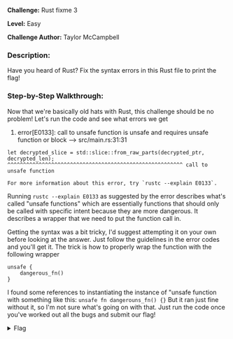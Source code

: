 **Challenge:** Rust fixme 3

**Level:** Easy

**Challenge Author:** Taylor McCampbell

### Description: 
Have you heard of Rust? Fix the syntax errors in this Rust file to print the flag!

### Step-by-Step Walkthrough:
Now that we're basically old hats with Rust, this challenge should be no problem! Let's run the code and see what errors we get

1. error[E0133]: call to unsafe function is unsafe and requires unsafe function or block --> src/main.rs:31:31

```
let decrypted_slice = std::slice::from_raw_parts(decrypted_ptr, decrypted_len);
^^^^^^^^^^^^^^^^^^^^^^^^^^^^^^^^^^^^^^^^^^^^^^^^^^^^^^^^ call to unsafe function

For more information about this error, try `rustc --explain E0133`.
```

Running ```rustc --explain E0133``` as suggested by the error describes what's called "unsafe functions" which are essentially functions that should only be called with specific intent because they are more dangerous. It describes a wrapper that we need to put the function call in.

Getting the syntax was a bit tricky, I'd suggest attempting it on your own before looking at the answer. Just follow the guidelines in the error codes and you'll get it. The trick is how to properly wrap the function with the following wrapper

```
unsafe {
    dangerous_fn()
}
```

I found some references to instantiating the instance of "unsafe function with something like this: ```unsafe fn dangerouns_fn() {}``` But it ran just fine without it, so I'm not sure what's going on with that. Just run the code once you've worked out all the bugs and submit our flag!


<details><summary>Flag</summary>
    <pre>
    picoCTF{n0w_y0uv3_f1x3d_1h3m_411}
    </pre>
   </details>